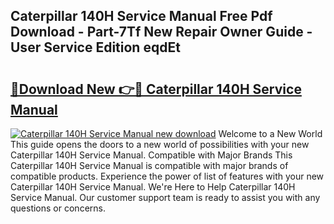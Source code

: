 ## Caterpillar 140H Service Manual Free Pdf Download - Part-7Tf New Repair Owner Guide - User Service Edition eqdEt

# <h2><a href="http://bc69312.oget.top/?id=Caterpillar+140H+Service+Manual">🔗Download New 👉🔴 Caterpillar 140H Service Manual</a></h2>

[![Caterpillar 140H Service Manual new download](https://i.imgur.com/5g1atiW.png)](http://bc69312.oget.top/?id=Caterpillar+140H+Service+Manual)
Welcome to a New World This guide opens the doors to a new world of possibilities with your new Caterpillar 140H Service Manual. Compatible with Major Brands This Caterpillar 140H Service Manual is compatible with major brands of compatible products. Experience the power of list of features with your new Caterpillar 140H Service Manual. We're Here to Help Caterpillar 140H Service Manual. Our customer support team is ready to assist you with any questions or concerns.
